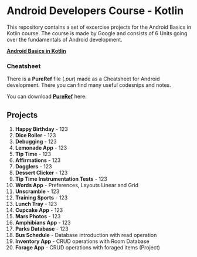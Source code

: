 # Android Developers Course - Kotlin 
This repository contains a set of excercise projects for the Android Basics in Kotlin course. The course is made by Google and consists of 6 Units going over the fundamentals of Android development.

**[Android Basics in Kotlin](https://developer.android.com/courses/android-basics-kotlin/course)**

### Cheatsheet
There is a **PureRef** file (*.pur*) made as a Cheatsheet for Android development. There you can find many useful codesnips and notes.

You can download **[PureRef](https://www.pureref.com/)** here. 

## Projects

 1. **Happy Birthday** - 123
 2. **Dice Roller** - 123
 3. **Debugging** - 123
 4. **Lemonade App** - 123
 5. **Tip Time** - 123
 6. **Affirmations** - 123
 7. **Dogglers** - 123
 8. **Dessert Clicker** - 123
 9. **Tip Time Instrumentation Tests** - 123
 10. **Words App** - Preferences, Layouts Linear and Grid
 11. **Unscramble** - 123
 12. **Training Sports** - 123
 13. **Lunch Tray** - 123
 14. **Cupcake App** - 123
 15. **Mars Photos** - 123
 16. **Amphibians App** - 123
 17. **Parks Database** - 123
 18. **Bus Schedule** - Database introduction with read operation
 19. **Inventory App** - CRUD operations with Room Database
 20. **Forage App** - CRUD operations with foraged items (Project)